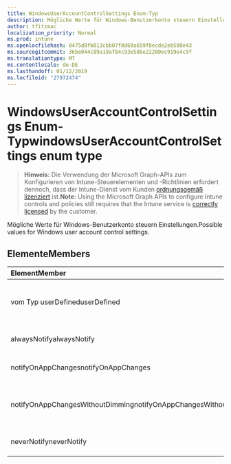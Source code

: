 ```yaml
---
title: WindowsUserAccountControlSettings Enum-Typ
description: Mögliche Werte für Windows-Benutzerkonto steuern Einstellungen.
author: tfitzmac
localization_priority: Normal
ms.prod: intune
ms.openlocfilehash: 0475d8fb013cbb07f8d69a659f8ecde2eb580e43
ms.sourcegitcommit: 36be044c89a19af84c93e586e22200ec919e4c9f
ms.translationtype: MT
ms.contentlocale: de-DE
ms.lasthandoff: 01/12/2019
ms.locfileid: "27972474"
---
```

# <a name="windowsuseraccountcontrolsettings-enum-type"></a><span data-ttu-id="da33a-103">WindowsUserAccountControlSettings Enum-Typ</span><span class="sxs-lookup"><span data-stu-id="da33a-103">windowsUserAccountControlSettings enum type</span></span>

> <span data-ttu-id="da33a-104">**Hinweis:** Die Verwendung der Microsoft Graph-APIs zum Konfigurieren von Intune-Steuerelementen und -Richtlinien erfordert dennoch, dass der Intune-Dienst vom Kunden [ordnungsgemäß lizenziert](https://go.microsoft.com/fwlink/?linkid=839381) ist.</span><span class="sxs-lookup"><span data-stu-id="da33a-104">**Note:** Using the Microsoft Graph APIs to configure Intune controls and policies still requires that the Intune service is [correctly licensed](https://go.microsoft.com/fwlink/?linkid=839381) by the customer.</span></span>

<span data-ttu-id="da33a-105">Mögliche Werte für Windows-Benutzerkonto steuern Einstellungen.</span><span class="sxs-lookup"><span data-stu-id="da33a-105">Possible values for Windows user account control settings.</span></span>
## <a name="members"></a><span data-ttu-id="da33a-106">Elemente</span><span class="sxs-lookup"><span data-stu-id="da33a-106">Members</span></span>
|<span data-ttu-id="da33a-107">Element</span><span class="sxs-lookup"><span data-stu-id="da33a-107">Member</span></span>|<span data-ttu-id="da33a-108">Wert</span><span class="sxs-lookup"><span data-stu-id="da33a-108">Value</span></span>|<span data-ttu-id="da33a-109">Beschreibung</span><span class="sxs-lookup"><span data-stu-id="da33a-109">Description</span></span>|
|:---|:---|:---|
|<span data-ttu-id="da33a-110">vom Typ userDefined</span><span class="sxs-lookup"><span data-stu-id="da33a-110">userDefined</span></span>|<span data-ttu-id="da33a-111">0</span><span class="sxs-lookup"><span data-stu-id="da33a-111">0</span></span>|<span data-ttu-id="da33a-112">User-Defined, Standardwert, keine beabsichtigt.</span><span class="sxs-lookup"><span data-stu-id="da33a-112">User Defined, default value, no intent.</span></span>|
|<span data-ttu-id="da33a-113">alwaysNotify</span><span class="sxs-lookup"><span data-stu-id="da33a-113">alwaysNotify</span></span>|<span data-ttu-id="da33a-114">1</span><span class="sxs-lookup"><span data-stu-id="da33a-114">1</span></span>|<span data-ttu-id="da33a-115">Immer benachrichtigen.</span><span class="sxs-lookup"><span data-stu-id="da33a-115">Always notify.</span></span>|
|<span data-ttu-id="da33a-116">notifyOnAppChanges</span><span class="sxs-lookup"><span data-stu-id="da33a-116">notifyOnAppChanges</span></span>|<span data-ttu-id="da33a-117">2</span><span class="sxs-lookup"><span data-stu-id="da33a-117">2</span></span>|<span data-ttu-id="da33a-118">Benachrichtigen Sie app geändert wird.</span><span class="sxs-lookup"><span data-stu-id="da33a-118">Notify on app changes.</span></span>|
|<span data-ttu-id="da33a-119">notifyOnAppChangesWithoutDimming</span><span class="sxs-lookup"><span data-stu-id="da33a-119">notifyOnAppChangesWithoutDimming</span></span>|<span data-ttu-id="da33a-120">3</span><span class="sxs-lookup"><span data-stu-id="da33a-120">3</span></span>|<span data-ttu-id="da33a-121">Benachrichtigen Sie ohne Abblenden Desktop app geändert wird.</span><span class="sxs-lookup"><span data-stu-id="da33a-121">Notify on app changes without dimming desktop.</span></span>|
|<span data-ttu-id="da33a-122">neverNotify</span><span class="sxs-lookup"><span data-stu-id="da33a-122">neverNotify</span></span>|<span data-ttu-id="da33a-123">4</span><span class="sxs-lookup"><span data-stu-id="da33a-123">4</span></span>|<span data-ttu-id="da33a-124">Nie benachrichtigen.</span><span class="sxs-lookup"><span data-stu-id="da33a-124">Never notify.</span></span>|



